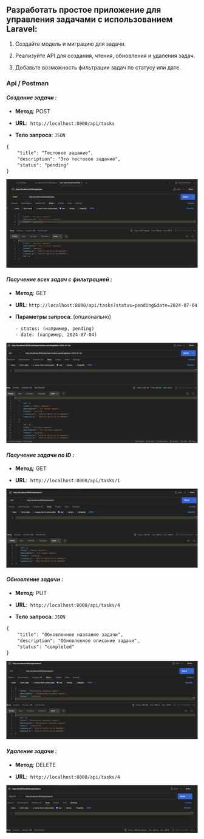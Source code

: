 

## Разработать простое приложение для управления задачами с использованием Laravel:

1. Создайте модель и миграцию для задачи.

2. Реализуйте API для создания, чтения, обновления и удаления задач.

3. Добавьте возможность фильтрации задач по статусу или дате.

### **Api / Postman**

#### *Создание задачи :*

-  **Метод**: POST

-  **URL**:  `http://localhost:8000/api/tasks`

-  **Тело запроса**: `JSON`

```
{
    "title": "Тестовое задание",
    "description": "Это тестовое задание",
    "status": "pending"
}
```

![](./README.png)



#### *Получение всех задач с фильтрацией :*

-  **Метод**: GET

-  **URL**: `http://localhost:8000/api/tasks?status=pending&date=2024-07-04`

-  **Параметры запроса**: (опционально)

   ```
   - status: (например, pending)
   - date: (например, 2024-07-04)
   ```

![](./README-2.png)



#### *Получение задачи по ID :*

-  **Метод**: GET

-  **URL**:  `http://localhost:8000/api/tasks/1`

![](./README-3.png)



#### *Обновление задачи :*

-  **Метод**: PUT

-  **URL**:  `http://localhost:8000/api/tasks/4`

-  **Тело запроса**:  `JSON`

```
{
    "title": "Обновленное название задачи",
    "description": "Обновленное описание задачи",
    "status": "completed"
}
```

![](./README-4.png)



#### *Удаление задачи :*

-  **Метод**: DELETE

-  **URL**:  `http://localhost:8000/api/tasks/4`

![](./README-5.png)


